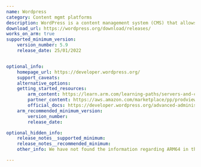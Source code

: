 ```yaml
---
name: Wordpress
category: Content mgmt platforms
description: WordPress is a content management system (CMS) that allows you to host and build websites.
download_url: https://wordpress.org/download/releases/
works_on_arm: true
supported_minimum_version:
    version_number: 5.9
    release_date: 25/01/2022


optional_info:
    homepage_url: https://developer.wordpress.org/
    support_caveats:
    alternative_options:
    getting_started_resources:
        arm_content: https://learn.arm.com/learning-paths/servers-and-cloud-computing/wordpress/wordpress/
        partner_content: https://aws.amazon.com/marketplace/pp/prodview-uv2pu45ik4dyw
        official_docs: https://developer.wordpress.org/advanced-administration/before-install/howto-install/
    arm_recommended_minimum_version:
        version_number:
        release_date:

optional_hidden_info:
    release_notes__supported_minimum:
    release_notes__recommended_minimum:
    other_info: We have not found the information regarding ARM64 in the release notes. Version 5.8 and below have some issues while setting up the website. Issue has been observed on both ARM64 and AMD64 ubuntu 22.04. Hence, we have listed version 5.9 as the minimium supported, after setting up wordpress on the Neoverse N1.

---
```


